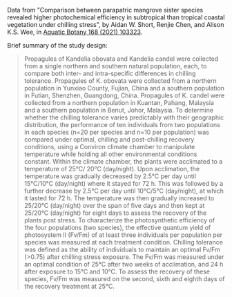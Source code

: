 Data from "Comparison between parapatric mangrove sister species revealed higher
photochemical efficiency in subtropical than tropical coastal vegetation
under chilling stress", by Aidan W. Short, Renjie Chen, and Alison K.S. Wee,
in [Aquatic Botany 168 (2021) 103323](https://doi.org/10.1016/j.aquabot.2020.103323).


Brief summary of the study design:

> Propagules of Kandelia obovata and Kandelia candel were collected from a single northern and southern natural population, each,
> to compare both inter- and intra-specific differences in chilling tolerance.
> Propagules of K. obovata were collected from a northern population in Yunxiao County, Fujian, China
> and a southern population in Futian, Shenzhen, Guangdong, China.
> Propagules of K. candel were collected from a northern population in Kuantan, Pahang, Malaysia
> and a southern population in Benut, Johor, Malaysia.
> To determine whether the chilling tolerance varies predictably with their geographic distribution,
> the performance of ten individuals from two populations in each species (n=20 per species and n=10 per population)
> was compared under optimal, chilling and post-chilling recovery conditions,
> using a Conviron climate chamber to manipulate temperature while holding all other environmental conditions constant.
> Within the climate chamber, the plants were acclimated to a temperature of 25°C/ 20°C (day/night).
> Upon acclimation, the temperature was gradually decreased by 2.5°C per day until 15°C/10°C (day/night) where it stayed for 72 h.
> This was followed by a further decrease by 2.5°C per day until 10°C/5°C (day/night), at which it lasted for 72 h.
> The temperature was then gradually increased to 25/20°C (day/night) over the span of five days
> and then kept at 25/20°C (day/night) for eight days to assess the recovery of the plants post stress.
> To characterize the photosynthetic efficiency of the four populations (two species),
> the effective quantum yield of photosystem II (Fv/Fm) of at least three individuals per population per species
> was measured at each treatment condition. Chilling tolerance was defined as
> the ability of individuals to maintain an optimal Fv/Fm (>0.75) after chilling stress exposure.
> The Fv/Fm was measured under an optimal condition of 25°C after two weeks of acclimation, and 24 h after exposure to 15°C and 10°C.
> To assess the recovery of these species, Fv/Fm was measured on the second, sixth and eighth days of the recovery treatment at 25°C.
